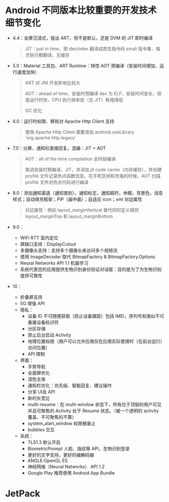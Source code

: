# Android 不同版本比较重要的开发技术细节变化

- 4.4：全屏沉浸式，提出 ART，但不是默认，还是 DVM 的 JIT 即时编译

  > JIT：just in time，把 dex/odex 翻译成原生指令码 smali 指令集，每次执行都翻译，无缓存

- 5.0：Material 工具包、ART Runtime：特性 AOT 预编译（安装时间增加、运行速度加快）

  > ART 对 JNI 开发影响比较大
  >
  > AOT：ahead of time，安装时预编译 dex 为 ELF，安装时间变长，但是运行时快，CPU 执行频率低（无 JIT）耗电降低
  >
  > GC 优化

- 6.0：运行时权限、移除对 Apache Http Client 支持

  > 使用 Apache Http Client  需要添加 android.useLibrary 'org.apache.http.legacy'

- 7.0：分屏，通知栏直接回复。混编：JIT + AOT

  > AOT：all of the time compilation 全时段编译
  >
  > 取消安装时预编译，JIT，并添加 jit code cache（内存缓存），并创建 profile 文件记录热点函数信息。在手机空闲和充电的时候，AOT 扫描 profile 文件对热点代码进行编译

- 8.0：添加通知渠道（通知类别），通知标志，通知超时，休眠，背景色，消息样式；自动填充框架；PIP（画中画）；自适应 icon；xml 对边属性

  > 对边属性：例如 layout_marginVertical 替代同时定义相同 layout_marginTop 和 layout_marginBottom

- 9.0：

  - WiFi RTT 室内定位
  - 屏缺口支持：DisplayCutout
  - 多摄像头支持：支持多个摄像头来访问多个视频流
  - 使用 ImageDecoder 取代 BitmapFactory & BitmapFactory.Options
  - Neural Networks API 1.1 机器学习
  - 系统代表您的应用提供生物识别身份验证对话框：目的是为了为生物识别提供可靠性

- 10：

  - 折叠屏支持
  - 5G 增强 API
  - 隐私：
    - 设备 ID 不可随便获取（防止设备跟踪）包括  IMEI，序列号和类似不可重置设备标识符
    - 分区存储
    - 禁止后台启动 Activity
    - 地理位置权限（用户可以允许应用仅在应用实际使用时（在前台运行）访问位置）
    - API 限制
  - 界面：
    - 手势导航
    - 全面屏优化
    - 深色主体
    - 通知栏优化：优先级、智能回复、建议操作
    - 分享 UI及 API
    - 新的长宽比
    - multi-resume：在 multi-window 状态下，所有位于顶层的用户可见并且可聚焦的 Activity 处于 Resume 状态。（被一个透明的 activity 覆盖、不可聚焦的不算）
    - system_alart_window 权限被废止
    - bubbles 交互
  - 系统：
    - TLS1.3 默认开启
    - BiometricPrompt 人脸、指纹等 API，生物识别登录
    - 更好的文字支持，更好的编解码器
    - ANGLE:OpenGL ES
    - 神经网络（Neural Networks） API 1.2
    - Google Play 推荐使用 Android App Bundle



# JetPack

